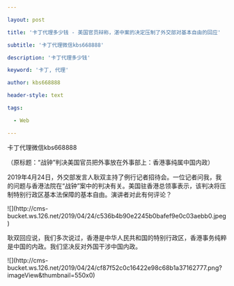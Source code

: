 ---
layout: post
title: '卡丁代理多少钱 - 美国官员辩称，湛中案的决定压制了外交部对基本自由的回应'
subtitle: '卡丁代理微信kbs668888'
description: '卡丁代理多少钱'
keyword: '卡丁, 代理'
author: kbs668888
header-style: text
tags:
  - Web
---
卡丁代理微信kbs668888

（原标题：“战钟”判决美国官员把外事放在外事部上：香港事纯属中国内政）

2019年4月24日，外交部发言人耿双主持了例行记者招待会。一位记者问我，我的问题与香港法院在“战钟”案中的判决有关。美国驻香港总领事表示，该判决将压制特别行政区基本法保障的基本自由。演讲者对此有何评论？

![](http://cms-
bucket.ws.126.net/2019/04/24/c536b4b90e2245b0bafef9e0c03aebb0.jpeg)

耿双回应说，我们多次说过，香港是中华人民共和国的特别行政区，香港事务纯粹是中国的内政。我们坚决反对外国干涉中国内政。

![](http://cms-
bucket.ws.126.net/2019/04/24/cf87f52c0c16422e98c68b1a37162777.png?imageView&thumbnail=550x0)  

